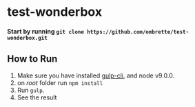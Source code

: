 # test-wonderbox

#### Start by running `git clone https://github.com/ombrette/test-wonderbox.git`

## How to Run
1. Make sure you have installed [gulp-cli](https://gulpjs.com/), and node v9.0.0.
1. on *root* folder run `npm install`
1. Run `gulp`.
1. See the result